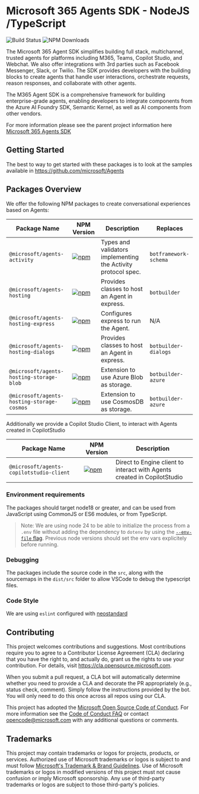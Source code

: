 # Microsoft 365 Agents SDK - NodeJS /TypeScript

![Build Status](https://github.com/microsoft/Agents-for-js/actions/workflows/ci.yml/badge.svg)
![NPM Downloads](https://img.shields.io/npm/dw/%40microsoft%2Fagents-activity)


The Microsoft 365 Agent SDK simplifies building full stack, multichannel, trusted agents for platforms including M365, Teams, Copilot Studio, and Webchat. We also offer integrations with 3rd parties such as Facebook Messenger, Slack, or Twilio. The SDK provides developers with the building blocks to create agents that handle user interactions, orchestrate requests, reason responses, and collaborate with other agents.

The M365 Agent SDK is a comprehensive framework for building enterprise-grade agents, enabling developers to integrate components from the Azure AI Foundry SDK, Semantic Kernel, as well as AI components from other vendors.

For more information please see the parent project information here [Microsoft 365 Agents SDK](https://aka.ms/agents)

## Getting Started

The best to way to get started with these packages is to look at the samples available in https://github.com/microsoft/Agents

## Packages Overview

We offer the following NPM packages to create conversational experiences based on Agents:

| Package Name | NPM Version | Description | Replaces|
|--------------|-------------|-------------|---------|
| `@microsoft/agents-activity` | [![npm](https://img.shields.io/npm/v/@microsoft/agents-activity)](https://www.npmjs.com/package/@microsoft/agents-activity) | Types and validators implementing the Activity protocol spec. | `botframework-schema` |
| `@microsoft/agents-hosting` | [![npm](https://img.shields.io/npm/v/@microsoft/agents-hosting)](https://www.npmjs.com/package/@microsoft/agents-hosting) | Provides classes to host an Agent in express.  | `botbuilder` |
| `@microsoft/agents-hosting-express` | [![npm](https://img.shields.io/npm/v/@microsoft/agents-hosting-express)](https://www.npmjs.com/package/@microsoft/agents-hosting-express) | Configures express to run the Agent.  | N/A |
| `@microsoft/agents-hosting-dialogs` | [![npm](https://img.shields.io/npm/v/@microsoft/agents-hosting-dialogs)](https://www.npmjs.com/package/@microsoft/agents-hosting-dialogs) | Provides classes to host an Agent in express.  | `botbuilder-dialogs` |
| `@microsoft/agents-hosting-storage-blob` | [![npm](https://img.shields.io/npm/v/@microsoft/agents-hosting-storage-blob)](https://www.npmjs.com/package/@microsoft/agents-hosting-storage-blob) | Extension to use Azure Blob as storage.  | `botbuilder-azure` |
| `@microsoft/agents-hosting-storage-cosmos` | [![npm](https://img.shields.io/npm/v/@microsoft/agents-hosting-storage-cosmos)](https://www.npmjs.com/package/@microsoft/agents-hosting-storage-cosmos) | Extension to use CosmosDB as storage.  | `botbuilder-azure` |


Additionally we provide a Copilot Studio Client, to interact with Agents created in CopilotStudio

| Package Name | NPM Version | Description |
|--------------|-------------|-------------|
| `@microsoft/agents-copilotstudio-client` | [![npm](https://img.shields.io/npm/v/@microsoft/agents-copilotstudio-client)](https://www.npmjs.com/package/@microsoft/agents-copilotstudio-client) | Direct to Engine client to interact with Agents created in CopilotStudio

### Environment requirements

The packages should target node18 or greater, and can be used from JavaScript using CommonJS or ES6 modules, or from TypeScript.

> Note: We are using node 24 to be able to initialize the process from a `.env` file without adding the dependency to `dotenv` by using the [`--env-file` flag](https://nodejs.org/en/learn/command-line/how-to-read-environment-variables-from-nodejs). Previous node versions should set the env vars explicitely before running.

### Debugging

The packages include the source code in the `src`, along with the sourcemaps in the `dist/src` folder to allow VSCode to debug the typescript files.

### Code Style

We are using `eslint` configured with [neostandard](https://github.com/neostandard/neostandard)

## Contributing

This project welcomes contributions and suggestions.  Most contributions require you to agree to a
Contributor License Agreement (CLA) declaring that you have the right to, and actually do, grant us
the rights to use your contribution. For details, visit https://cla.opensource.microsoft.com.

When you submit a pull request, a CLA bot will automatically determine whether you need to provide
a CLA and decorate the PR appropriately (e.g., status check, comment). Simply follow the instructions
provided by the bot. You will only need to do this once across all repos using our CLA.

This project has adopted the [Microsoft Open Source Code of Conduct](https://opensource.microsoft.com/codeofconduct/).
For more information see the [Code of Conduct FAQ](https://opensource.microsoft.com/codeofconduct/faq/) or
contact [opencode@microsoft.com](mailto:opencode@microsoft.com) with any additional questions or comments.

## Trademarks

This project may contain trademarks or logos for projects, products, or services. Authorized use of Microsoft 
trademarks or logos is subject to and must follow 
[Microsoft's Trademark & Brand Guidelines](https://www.microsoft.com/en-us/legal/intellectualproperty/trademarks/usage/general).
Use of Microsoft trademarks or logos in modified versions of this project must not cause confusion or imply Microsoft sponsorship.
Any use of third-party trademarks or logos are subject to those third-party's policies.
